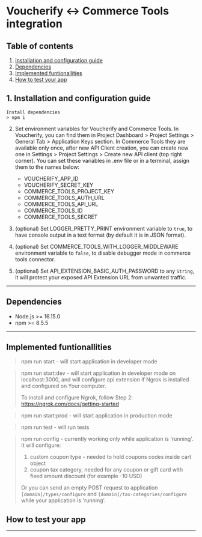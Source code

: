 # Voucherify <-> Commerce Tools integration

## Table of contents
1. [Installation and configuration guide](#1-installation-and-configuration-guide)
2. [Dependencies](#2-dependencies)
3. [Implemented funtionallities](#3-implemented-funtionallities)
4. [How to test your app](#4-how-to-test-your-app)

## 1. Installation and configuration guide
    Install dependencies 
    > npm i

2. Set environment variables for Voucherify and Commerce Tools. In Voucherify, you can find them in Project Dashboard > Project Settings > General Tab > Application Keys section. In Commerce Tools they are available only once, after new API Client creation, you can create new one in Settings > Project Settings > Create new API client (top right corner). You can set these variables in .env file or in a terminal, assign them to the names below:
    - VOUCHERIFY_APP_ID
    - VOUCHERIFY_SECRET_KEY
    - COMMERCE_TOOLS_PROJECT_KEY
    - COMMERCE_TOOLS_AUTH_URL
    - COMMERCE_TOOLS_API_URL
    - COMMERCE_TOOLS_ID
    - COMMERCE_TOOLS_SECRET

3. (optional) Set LOGGER_PRETTY_PRINT environment variable to `true`, to have console output in a text format (by default it is in JSON format).
4. (optional) Set COMMERCE_TOOLS_WITH_LOGGER_MIDDLEWARE environment variable to `false`, to disable debugger mode in commerce tools connector.
5. (optional) Set API_EXTENSION_BASIC_AUTH_PASSWORD to any `String`, it will protect your exposed API Extension URL from unwanted traffic.
---
## Dependencies
- Node.js >= 16.15.0
- npm >= 8.5.5
---
## Implemented funtionallities

>npm run start - will start application in developer mode

>npm run start:dev - will start application in developer mode on localhost:3000, and will configure api extension if Ngrok is installed and configured on Your computer. 
> 
>To install and configure Ngrok, follow Step 2:  https://ngrok.com/docs/getting-started

>npm run start:prod - will start application in production mode

>npm run test - will run tests

>npm run config - currently working only while application is 'running'. It will configure:
>1. custom coupon type - needed to hold coupons codes inside cart object
>2. coupon tax category, needed for any coupon or gift card with fixed amount discount (for example -10 USD)
>
>Or you can send an empty POST request to application `[domain]/types/configure` and `[domain]/tax-categories/configure` while your application is 'running'.
## How to test your app
---